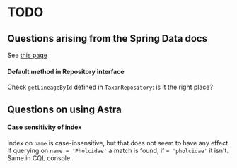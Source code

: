 # TODO

## Questions arising from the Spring Data docs

See [this page](https://docs.spring.io/spring-data/cassandra/docs/current/reference/html)

#### Default method in Repository interface

Check `getLineageById` defined in `TaxonRepository`: is it the right place?

## Questions on using Astra

#### Case sensitivity of index

Index on `name` is case-insensitive, but that does not seem to have any effect.
If querying on `name = 'Pholcidae'` a match is found, if `= 'pholcidae'` it isn't.
Same in CQL console.
